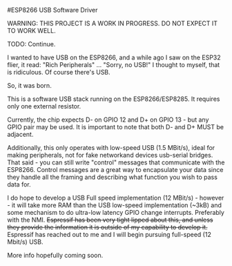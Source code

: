 #ESP8266 USB Software Driver

WARNING: THIS PROJECT IS A WORK IN PROGRESS.  DO NOT EXPECT IT TO WORK WELL.

TODO: Continue.


I wanted to have USB on the ESP8266, and a while ago I saw on the ESP32 flier, it read: "Rich Peripherals" ... "Sorry, no USB!" I thought to myself, that is ridiculous.  Of course there's USB.

So, it was born.

This is a software USB stack running on the ESP8266/ESP8285.  It requires only one external resistor.

Currently, the chip expects D- on GPIO 12 and D+ on GPIO 13 - but any GPIO pair may be used.  It is important to note that both D- and D+ MUST be adjacent.

Additionally, this only operates with low-speed USB (1.5 MBit/s), ideal for making peripherals, not for fake networkand devices usb-serial bridges.  That said - you can still write "control" messages that communicate with the ESP8266.  Control messages are a great way to encapsulate your data since they handle all the framing and describing what function you wish to pass data for.

I do hope to develop a USB Full speed implementation (12 MBit/s) - however - it will take more RAM than the USB low-speed implementation (~3kB) and some mechanism to do ultra-low latency GPIO change interrupts.  Preferably with the NMI.  ~~Espressif has been very tight lipped about this, and unless they provide the information it is outside of my capability to develop it.~~  Espressif has reached out to me and I will begin pursuing full-speed (12 Mbit/s) USB.

More info hopefully coming soon.

